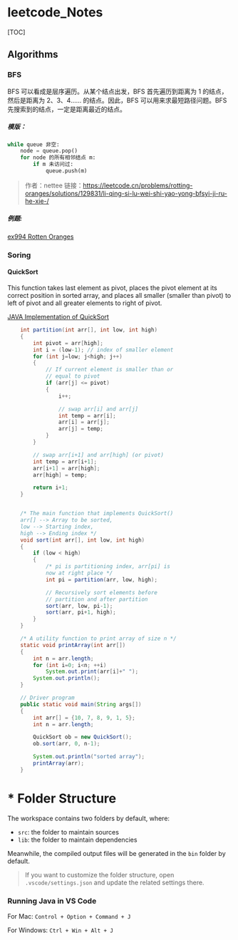 # leetcode_Notes

[TOC]

## Algorithms

### BFS

BFS 可以看成是层序遍历。从某个结点出发，BFS 首先遍历到距离为 1 的结点，然后是距离为 2、3、4…… 的结点。因此，BFS 可以用来求最短路径问题。BFS 先搜索到的结点，一定是距离最近的结点。

##### 模版：

```Python
while queue 非空:
	node = queue.pop()
    for node 的所有相邻结点 m:
        if m 未访问过:
            queue.push(m)
```

> 作者：nettee
> 链接：https://leetcode.cn/problems/rotting-oranges/solutions/129831/li-qing-si-lu-wei-shi-yao-yong-bfsyi-ji-ru-he-xie-/

##### 例题:

[ex994 Rotten Oranges](Code/src/com/Lesley_lc/Algorithms/BFS/ex994.java)

### Soring

#### QuickSort

This function takes last element as pivot, places the pivot element at its correct position in sorted array, and places all smaller (smaller than pivot) to left of pivot and all greater elements to right of pivot.

[JAVA Implementation of QuickSort](Code/src/com/Lesley_lc/Algorithms/QuickSort.java)

```java
	int partition(int arr[], int low, int high)
	{
		int pivot = arr[high]; 
		int i = (low-1); // index of smaller element
		for (int j=low; j<high; j++)
		{
			// If current element is smaller than or
			// equal to pivot
			if (arr[j] <= pivot)
			{
				i++;

				// swap arr[i] and arr[j]
				int temp = arr[i];
				arr[i] = arr[j];
				arr[j] = temp;
			}
		}

		// swap arr[i+1] and arr[high] (or pivot)
		int temp = arr[i+1];
		arr[i+1] = arr[high];
		arr[high] = temp;

		return i+1;
	}


	/* The main function that implements QuickSort()
	arr[] --> Array to be sorted,
	low --> Starting index,
	high --> Ending index */
	void sort(int arr[], int low, int high)
	{
		if (low < high)
		{
			/* pi is partitioning index, arr[pi] is 
			now at right place */
			int pi = partition(arr, low, high);

			// Recursively sort elements before
			// partition and after partition
			sort(arr, low, pi-1);
			sort(arr, pi+1, high);
		}
	}

	/* A utility function to print array of size n */
	static void printArray(int arr[])
	{
		int n = arr.length;
		for (int i=0; i<n; ++i)
			System.out.print(arr[i]+" ");
		System.out.println();
	}

	// Driver program
	public static void main(String args[])
	{
		int arr[] = {10, 7, 8, 9, 1, 5};
		int n = arr.length;

		QuickSort ob = new QuickSort();
		ob.sort(arr, 0, n-1);

		System.out.println("sorted array");
		printArray(arr);
	}
```









# * Folder Structure

The workspace contains two folders by default, where:

- `src`: the folder to maintain sources
- `lib`: the folder to maintain dependencies

Meanwhile, the compiled output files will be generated in the `bin` folder by default.

> If you want to customize the folder structure, open `.vscode/settings.json` and update the related settings there.

### Running Java in VS Code

For Mac: `Control + Option + Command + J`

For Windows: `Ctrl + Win + Alt + J`
